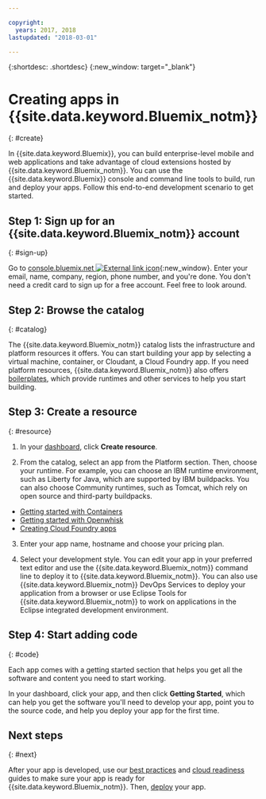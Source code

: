 ```yaml
---

copyright:
  years: 2017, 2018
lastupdated: "2018-03-01"

---
```


{:shortdesc: .shortdesc}
{:new_window: target="_blank"}

# Creating apps in {{site.data.keyword.Bluemix_notm}}
{: #create}

In {{site.data.keyword.Bluemix}}, you can build enterprise-level mobile and web applications and take advantage of cloud extensions hosted by {{site.data.keyword.Bluemix_notm}}. You can use the {{site.data.keyword.Bluemix}} console and command line tools to build, run and deploy your apps. Follow this end-to-end development scenario to get started.

## Step 1: Sign up for an {{site.data.keyword.Bluemix_notm}} account
{: #sign-up}

Go to [console.bluemix.net ![External link icon](../icons/launch-glyph.svg "External link icon")](https://console.bluemix.net){:new_window}. Enter your email, name, company, region, phone number, and you're done. You don't need a credit card to sign up for a free account. Feel free to look around.

## Step 2: Browse the catalog
{: #catalog}

The {{site.data.keyword.Bluemix_notm}} catalog lists the infrastructure and platform resources it offers. You can start building your app by selecting a virtual machine, container, or Cloudant, a Cloud Foundry app. If you need platform resources, {{site.data.keyword.Bluemix_notm}} also offers [boilerplates](https://console.bluemix.net/catalog/?taxonomyNavigation=apps&category=blueprints), which provide runtimes and other services to help you start building.

## Step 3: Create a resource
{: #resource}

1. In your [dashboard](https://console.bluemix.net/dashboard/apps/), click **Create resource**.

2. From the catalog, select an app from the Platform section. Then, choose your runtime. For example, you can choose an IBM runtime environment, such as Liberty for Java, which are supported by IBM buildpacks. You can also choose Community runtimes, such as Tomcat, which rely on open source and third-party buildpacks.

  * [Getting started with Containers](../containers/container_index.html)
  * [Getting started with Openwhisk](../openwhisk/index.html)
  * [Creating Cloud Foundry apps](../cfapps/index.html#creating_cloud_foundry_apps)

3. Enter your app name, hostname and choose your pricing plan.

4. Select your development style. You can edit your app in your preferred text editor and use the {{site.data.keyword.Bluemix_notm}} command line to deploy it to {{site.data.keyword.Bluemix_notm}}. You can also use {{site.data.keyword.Bluemix_notm}} DevOps Services to deploy your application from a browser or use Eclipse Tools for {{site.data.keyword.Bluemix_notm}} to work on applications in the Eclipse integrated development environment.

## Step 4: Start adding code
{: #code}

Each app comes with a getting started section that helps you get all the software and content you need to start working.

In your dashboard, click your app, and then click **Getting Started**, which can help you get the software you'll need to develop your app, point you to the source code, and help you deploy your app for the first time.

## Next steps
{: #next}

After your app is developed, use our [best practices](best-practice.html) and [cloud readiness](cloud-ready.html) guides to make sure your app is ready for {{site.data.keyword.Bluemix_notm}}. Then, [deploy](../starters/install_cli.html) your app.
